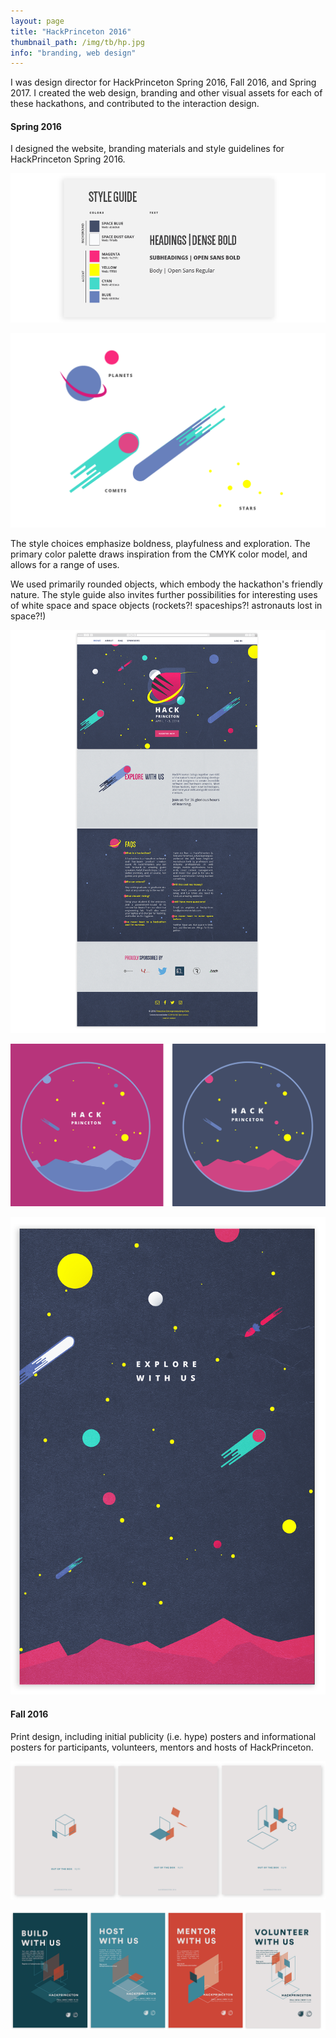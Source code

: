 ```yaml
---
layout: page
title: "HackPrinceton 2016"
thumbnail_path: /img/tb/hp.jpg
info: "branding, web design"
---
```


I was design director for HackPrinceton Spring 2016, Fall 2016, and Spring 2017. I created the web design, branding and other visual assets for each of these hackathons, and contributed to the interaction design. 


#### **Spring 2016**

I designed the website, branding materials and style guidelines for HackPrinceton Spring 2016. 

![HP](/img/hp/style-color.png)

![HP](/img/hp/style-planets.png)

The style choices emphasize boldness, playfulness and exploration. The primary color palette draws inspiration from the CMYK color model, and allows for a range of uses. 

We used primarily rounded objects, which embody the hackathon's friendly nature. The style guide also invites further possibilities for interesting uses of white space and space objects (rockets?! spaceships?! astronauts lost in space?!)




![HP](/img/hp/web.png)

![HP](/img/hp/shirt.png)

![HP](/img/hp/poster.png)







#### **Fall 2016**

Print design, including initial publicity (i.e. hype) posters and informational posters for participants, volunteers, mentors and hosts of HackPrinceton.

![HP](/img/hp/vague.png)

![HP](/img/hp/allposters.png)







